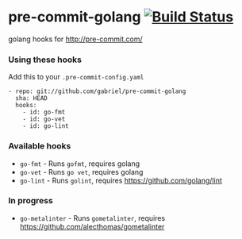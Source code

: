 pre-commit-golang [![Build Status](https://travis-ci.org/keybase/pre-commit-golang.svg?branch=master)](https://travis-ci.org/keybase/pre-commit-golang)
=================

golang hooks for http://pre-commit.com/

### Using these hooks

Add this to your `.pre-commit-config.yaml`

    - repo: git://github.com/gabriel/pre-commit-golang
      sha: HEAD
      hooks:
        - id: go-fmt
        - id: go-vet
        - id: go-lint

### Available hooks

- `go-fmt` - Runs `gofmt`, requires golang
- `go-vet` - Runs `go vet`, requires golang
- `go-lint` - Runs `golint`, requires https://github.com/golang/lint

### In progress

- `go-metalinter` - Runs `gometalinter`, requires https://github.com/alecthomas/gometalinter
